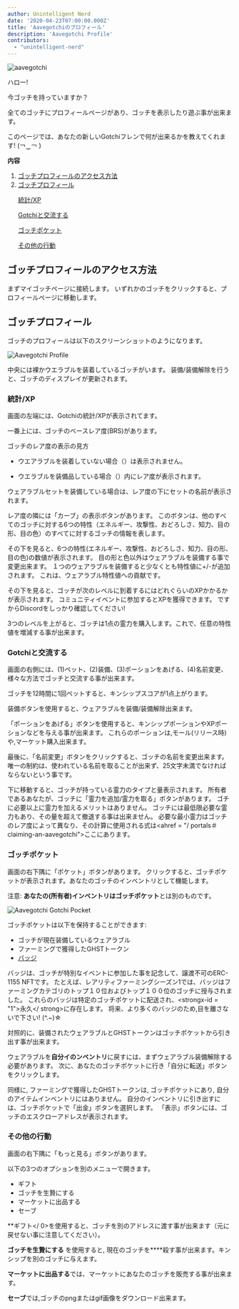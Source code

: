 ```yaml
---
author: Unintelligent Nerd
date: '2020-04-23T07:00:00.000Z'
title: 'Aavegotchiのプロフィール'
description: 'Aavegotchi Profile'
contributors:
  - "unintelligent-nerd"
---
```


<div class="headerImageContainer">
<img class="headerImage" src="/aavegotchi-profile/aavegotchi.png" alt="aavegotchi" />
<p class="headerImageText">ハロー!</p>
</div>

今ゴッチを持っていますか？

全てのゴッチにプロフィールページがあり、ゴッチを表示したり遊ぶ事が出来ます。

このページでは、あなたの新しいGotchiフレンで何が出来るかを教えてくれます! (￢‿￢ )

<div class="contentsBox">

**内容**

<ol>
<li><a href=#accessing-your-gotchi-profile>ゴッチプロフィールのアクセス方法</a></li>
<li><a href=#gotchi-profile>ゴッチプロフィール</a></li>
<p><a href=#stats-xp>統計/XP</a></p>
<p><a href=#interact-with-your-gotchi>Gotchiと交流する</a></p>
<p><a href=#gotchi-pocket>ゴッチポケット</a></p>
<p><a href=#more-actions>その他の行動</a></p>
</ol>

</div>

## ゴッチプロフィールのアクセス方法

まずマイゴッチページに接続します。 いずれかのゴッチをクリックすると、プロフィールページに移動します。

## ゴッチプロフィール

ゴッチのプロフィールは以下のスクリーンショットのようになります。

<img class = "bodyImage" src = "/aavegotchi-profile/aavegotchi-profile.png" alt = "Aavegotchi Profile" />

中央には裸かウエラブルを装着しているゴッチがいます。 装備/装備解除を行うと、ゴッチのディスプレイが更新されます。

### 統計/XP

画面の左端には、Gotchiの統計/XPが表示されてます。

一番上には、ゴッチのベースレア度(BRS)があります。

ゴッチのレア度の表示の見方

* ウエアラブルを装着していない場合（）は表示されません。

* ウエラブルを装備品している場合（）内にレア度が表示されます。

ウェアラブルセットを装備している場合は、レア度の下にセットの名前が表示されます。

レア度の隣には「カーブ」の表示ボタンがあります。 このボタンは、他のすべてのゴッチに対する6つの特性（エネルギー、攻撃性、おどろしさ、知力、目の形、目の色）のすべてに対するゴッチの情報を表します。

その下を見ると、6つの特性(エネルギー、攻撃性、おどろしさ、知力、目の形、目の色)の数値が表示されます。 目の形と色以外はウェアラブルを装備する事で変更出来ます。 １つのウェアラブルを装備すると少なくとも特性値に+/-が追加されます。 これは、ウェアラブル特性値への貢献です。

その下を見ると、ゴッチが次のレベルに到着するにはどれぐらいのXPかかるかが表示されます。 コミュニティイベントに参加するとXPを獲得できます。 ですからDiscordをしっかり確認してください!

3つのレベルを上がると、ゴッチは1点の霊力を購入します。これで、任意の特性値を増減する事が出来ます。

### Gotchiと交流する

画面の右側には、(1)ペット、(2)装備、(3)ポーションをあげる、(4)名前変更、様々な方法でゴッチと交流する事が出来ます。

ゴッチを12時間に1回ペットすると、キンシップスコアが1点上がります。

装備ボタンを使用すると、ウェアラブルを装備/装備解除出来ます。

「ポーションをあげる」ボタンを使用すると、キンシップポーションやXPポーションなどを与える事が出来ます。 これらのポーションは,モール(リリース時)や,マーケット購入出来ます。

最後に、「名前変更」ボタンをクリックすると、ゴッチの名前を変更出来ます。 唯一の制約は、使われている名前を取ることが出来ず、25文字未満でなければならないという事です。

下に移動すると、ゴッチが持っている霊力のタイプと量表示されます。 所有者であるあなたが、ゴッチに「霊力を追加/霊力を取る」ボタンがあります。 ゴチに必要以上に霊力を加えるメリットはありません。 ゴッチには最低限必要な霊力もあり、その量を超えて撤退する事は出来ません。 必要な最小霊力はゴッチのレア度によって異なり、その計算に使用される式は<ahref = "/ portals＃claiming-an-aavegotchi">ここ</a>にあります。

### ゴッチポケット

画面の右下隅に「ポケット」ボタンがあります。 クリックすると、ゴッチポケットが表示されます。あなたのゴッチのインベントリとして機能します。

注意: **あなたの(所有者)**インベントリは**ゴッチポケット**とは別のものです。

<img class = "bodyImage" src = "/aavegotchi-profile/aavegotchi-gotchi-pocket.png" alt = "Aavegotchi Gotchi Pocket" />

ゴッチポケットは以下を保持することができます:

* ゴッチが現在装備しているウェアラブル
* ファーミングで獲得したGHSTトークン
* [バッジ](/baadge)

バッジは、ゴッチが特別なイベントに参加した事を記念して、譲渡不可のERC-1155 NFTです。 たとえば、レアリティファーミングシーズン1では、バッジはファーミングカテゴリのトップ１０位およびトップ１００位のゴッチに授与されました。 これらのバッジは特定のゴッチポケットに配送され、<strongx-id = "1">永久</ strong>に存在します。 将来、より多くのバッジのため,目を離さないで下さい! (^.~)☆

対照的に、装備されたウェアラブルとGHSTトークンはゴッチポケットから引き出す事が出来ます。

ウェアラブルを**自分イのンベントリ**に戻すには、まずウェアラブル装備解除する必要があります。 次に、あなたのゴッチポケットに行き「自分に転送」ボタンをクリックします。

同様に, ファーミングで獲得したGHSTトークンは, ゴッチポケットにあり, 自分のアイテムインベントリにはありません。 自分のインベントリに引き出すには、ゴッチポケットで「出金」ボタンを選択します。 「表示」ボタンには、ゴッチのエスクローアドレスが表示されます。

### その他の行動

画面の右下隅に「もっと見る」ボタンがあります。

以下の3つのオプションを別のメニューで開きます。

* ギフト
* ゴッチを生贄にする
* マーケットに出品する
* セーブ

**ギフト</ 0>を使用すると、ゴッチを別のアドレスに渡す事が出来ます（元に戻せない事に注意してください）。</p>

**ゴッチを生贄にする** を使用すると, 現在のゴッチを****殺す事が出来ます。キンシップを別のゴッチに与えます。

**マーケットに出品する**では、マーケットにあなたのゴッチを販売する事が出来ます。

**セーブ**では,ゴッチのpngまたはgif画像をダウンロード出来ます。